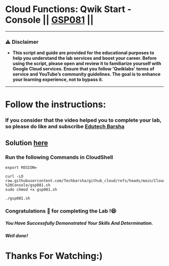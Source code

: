# Cloud Functions: Qwik Start - Console || [GSP081](https://www.cloudskillsboost.google/focuses/1763?parent=catalog) ||
---
### ⚠️ Disclaimer
- **This script and guide are provided for  the educational purposes to help you understand the lab services and boost your career. Before using the script, please open and review it to familiarize yourself with Google Cloud services. Ensure that you follow 'Qwiklabs' terms of service and YouTube’s community guidelines. The goal is to enhance your learning experience, not to bypass it.**
---
# Follow the instructions:
### If you consider that the video helped you to complete your lab, so please do like and subscribe [Edutech Barsha](https://www.youtube.com/@edutechbarsha)
## Solution [here](https://youtu.be/B_yaZVAnMSA)

### Run the following Commands in CloudShell
```
export REGION=
```
```
curl -LO raw.githubusercontent.com/Techbarsha/github_cloud/refs/heads/main/Cloud%20Functions%3A%20Qwik%20Start%20-%20Console/gsp081.sh
sudo chmod +x gsp081.sh

./gsp081.sh

```

### Congratulations 🎉 for completing the Lab !😄

##### *You Have Successfully Demonstrated Your Skills And Determination.*

#### *Well done!*

# Thanks For Watching:)
